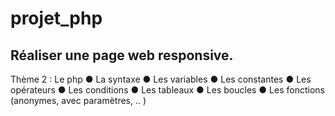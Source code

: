 # projet_php
## Réaliser une page web responsive.
Thème 2 : Le php
● La syntaxe
● Les variables
● Les constantes
● Les opérateurs
● Les conditions
● Les tableaux
● Les boucles
● Les fonctions (anonymes, avec paramètres, .. )
